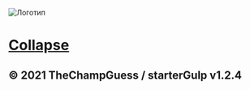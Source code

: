 ![Логотип](https://alimkhalilev.github.io/starterGulp/starterGulp/img/logo.webp)
# [Collapse](https://alimkhalilev.github.io/Collapse/Collapse/)

## © 2021 TheChampGuess / starterGulp v1.2.4